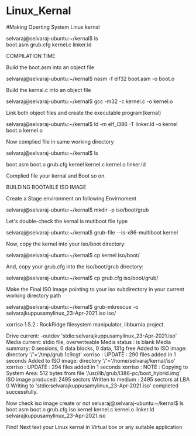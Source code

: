 # Linux_Kernal
#Making Operting System Linux kernal

selvaraj@selvaraj-ubuntu:~/kernal$ ls                                                                                                                                   
boot.asm  grub.cfg  kernel.c  linker.ld

COMPILATION TIME																																																																																																																																																				

Build the boot.asm into an object file

selvaraj@selvaraj-ubuntu:~/kernal$ nasm -f elf32 boot.asm -o boot.o

Build the kernal.c into an object file

selvaraj@selvaraj-ubuntu:~/kernal$ gcc -m32 -c kernel.c -o kernel.o

Link both object files and create the executable program(kernal)

selvaraj@selvaraj-ubuntu:~/kernal$ ld -m elf_i386 -T linker.ld -o kernel boot.o kernel.o

Now complied file in same working directory

selvaraj@selvaraj-ubuntu:~/kernal$ ls

boot.asm  boot.o  grub.cfg  kernel  kernel.c  kernel.o  linker.ld

Complied file your kernal and Boot so on.

 BUILDING BOOTABLE ISO IMAGE

Create a Stage environment on following Envirnoment

selvaraj@selvaraj-ubuntu:~/kernal$ mkdir -p iso/boot/grub

Let's double-check the kernal is mutiboot file type

selvaraj@selvaraj-ubuntu:~/kernal$ grub-file --is-x86-multiboot kernel

Now, copy the kernel into your iso/boot directory:

selvaraj@selvaraj-ubuntu:~/kernal$ cp kernel iso/boot/

And, copy your grub.cfg into the iso/boot/grub directory:

selvaraj@selvaraj-ubuntu:~/kernal$ cp grub.cfg iso/boot/grub/

Make the Final ISO image pointing to your iso subdirectory in your current working directory path

selvaraj@selvaraj-ubuntu:~/kernal$ grub-mkrescue -o selvarajkuppusamylinux_23-Apr-2021.iso iso/

xorriso 1.5.2 : RockRidge filesystem manipulator, libburnia project.

Drive current: -outdev 'stdio:selvarajkuppusamylinux_23-Apr-2021.iso'
Media current: stdio file, overwriteable
Media status : is blank
Media summary: 0 sessions, 0 data blocks, 0 data,  131g free
Added to ISO image: directory '/'='/tmp/grub.1c9cgt'
xorriso : UPDATE :     290 files added in 1 seconds
Added to ISO image: directory '/'='/home/selvaraj/kernal/iso'
xorriso : UPDATE :     294 files added in 1 seconds
xorriso : NOTE : Copying to System Area: 512 bytes from file '/usr/lib/grub/i386-pc/boot_hybrid.img'
ISO image produced: 2495 sectors
Written to medium : 2495 sectors at LBA 0
Writing to 'stdio:selvarajkuppusamylinux_23-Apr-2021.iso' completed successfully.

Now check iso image create or not
selvaraj@selvaraj-ubuntu:~/kernal$ ls
boot.asm  boot.o  grub.cfg  iso  kernel  kernel.c  kernel.o  linker.ld  selvarajkuppusamylinux_23-Apr-2021.iso

Find!
Next text your Linux kernal in Virtual box or any suitable application

